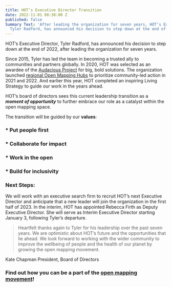 ```yaml
---
title: HOT’s Executive Director Transition
date: 2022-11-01 08:38:00 Z
published: false
Summary Text: 'After leading the organization for seven years, HOT’s Executive Director,
  Tyler Radford, has announced his decision to step down at the end of 2022. '
---
```


HOT’s Executive Director, Tyler Radford, has announced his decision to step down at the end of 2022, after leading the organization for seven years.

Since 2015, Tyler has led the team in becoming a trusted ally to communities and partners globally. In 2020, HOT was selected as an awardee of the [Audacious Project](https://www.audaciousproject.org/grantees/humanitarian-openstreetmap-team) for big, bold solutions. The organization launched [regional Open Mapping Hubs](https://www.hotosm.org/hubs/) to prioritize community-led action in 2021 and 2022. And earlier this year, HOT completed an inspiring Living Strategy to guide our work in the years ahead. 

HOT’s board of directors sees this current leadership transition as a ***moment of opportunity*** to further embrace our role as a catalyst within the open mapping space. 

The transition will be guided by our **values**:

### * Put people first
### * Collaborate for impact
### * Work in the open
### * Build for inclusivity

### Next Steps:

We will work with an executive search firm to recruit HOT’s next Executive Director and anticipate that a new leader will join the organization in the first half of 2023. In the interim, HOT has appointed Rebecca Firth as Deputy Executive Director. She will serve as Interim Executive Director starting January 3, following Tyler’s departure.  

> Heartfelt thanks again to Tyler for his leadership over the past seven years. We are optimistic about HOT’s future and the opportunities that lie ahead. We look forward to working with the wider community to improve the wellbeing of people and the health of our planet by growing the open mapping movement. 


Kate Chapman
President, Board of Directors


### Find out how you can be a part of the [open mapping movement](https://www.hotosm.org/get-involved)! 

